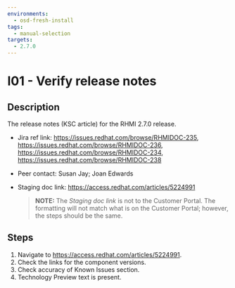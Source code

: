 ```yaml
---
environments:
  - osd-fresh-install
tags:
  - manual-selection
targets:
  - 2.7.0
---
```


# I01 - Verify release notes

## Description

The release notes (KSC article) for the RHMI 2.7.0 release.

- Jira ref link: https://issues.redhat.com/browse/RHMIDOC-235, https://issues.redhat.com/browse/RHMIDOC-236, https://issues.redhat.com/browse/RHMIDOC-234, https://issues.redhat.com/browse/RHMIDOC-238

- Peer contact: Susan Jay; Joan Edwards

* Staging doc link: https://access.redhat.com/articles/5224991
  > **NOTE:** The _Staging doc link_ is not to the Customer Portal. The formatting will not match what is on the Customer Portal; however, the steps should be the same.

## Steps

1. Navigate to https://access.redhat.com/articles/5224991.
2. Check the links for the component versions.
3. Check accuracy of Known Issues section.
4. Technology Preview text is present.
